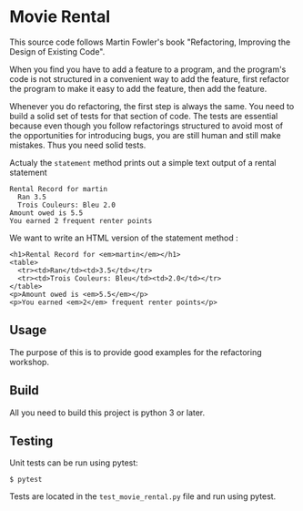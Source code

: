 # Movie Rental

This source code follows Martin Fowler's book "Refactoring, Improving the Design of Existing Code".

When you find you have to add a feature to a program, and the program's code is not
structured in a convenient way to add the feature, first refactor the program to make it
easy to add the feature, then add the feature.

Whenever you do refactoring, the first step is always the same.
You need to build a solid set of tests for that section of code. The tests are essential because even
though you follow refactorings structured to avoid most of the opportunities for introducing bugs,
you are still human and still make mistakes. Thus you need solid tests.

Actualy the `statement` method prints out a simple text output of a rental statement
```
Rental Record for martin
  Ran 3.5
  Trois Couleurs: Bleu 2.0
Amount owed is 5.5
You earned 2 frequent renter points
```
We want to write an HTML version of the statement method :
```
<h1>Rental Record for <em>martin</em></h1>
<table>
  <tr><td>Ran</td><td>3.5</td></tr>
  <tr><td>Trois Couleurs: Bleu</td><td>2.0</td></tr>
</table>
<p>Amount owed is <em>5.5</em></p>
<p>You earned <em>2</em> frequent renter points</p>
```

## Usage

The purpose of this is to provide good examples for the refactoring workshop.

## Build

All you need to build this project is python 3 or later.

## Testing

Unit tests can be run using pytest:

    $ pytest

Tests are located in the `test_movie_rental.py` file and run using pytest.
